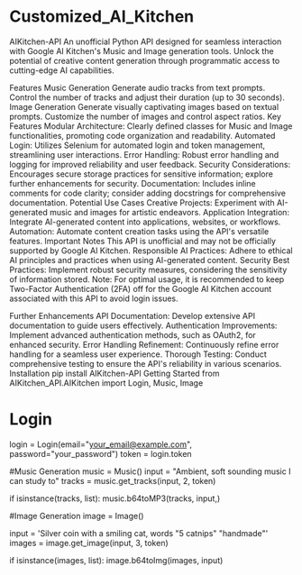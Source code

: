 # Customized_AI_Kitchen
AIKitchen-API
An unofficial Python API designed for seamless interaction with Google AI Kitchen's Music and Image generation tools. Unlock the potential of creative content generation through programmatic access to cutting-edge AI capabilities.

Features
Music Generation
Generate audio tracks from text prompts.
Control the number of tracks and adjust their duration (up to 30 seconds).
Image Generation
Generate visually captivating images based on textual prompts.
Customize the number of images and control aspect ratios.
Key Features
Modular Architecture: Clearly defined classes for Music and Image functionalities, promoting code organization and readability.
Automated Login: Utilizes Selenium for automated login and token management, streamlining user interactions.
Error Handling: Robust error handling and logging for improved reliability and user feedback.
Security Considerations: Encourages secure storage practices for sensitive information; explore further enhancements for security.
Documentation: Includes inline comments for code clarity; consider adding docstrings for comprehensive documentation.
Potential Use Cases
Creative Projects: Experiment with AI-generated music and images for artistic endeavors.
Application Integration: Integrate AI-generated content into applications, websites, or workflows.
Automation: Automate content creation tasks using the API's versatile features.
Important Notes
This API is unofficial and may not be officially supported by Google AI Kitchen.
Responsible AI Practices: Adhere to ethical AI principles and practices when using AI-generated content.
Security Best Practices: Implement robust security measures, considering the sensitivity of information stored.
Note: For optimal usage, it is recommended to keep Two-Factor Authentication (2FA) off for the Google AI Kitchen account associated with this API to avoid login issues.

Further Enhancements
API Documentation: Develop extensive API documentation to guide users effectively.
Authentication Improvements: Implement advanced authentication methods, such as OAuth2, for enhanced security.
Error Handling Refinement: Continuously refine error handling for a seamless user experience.
Thorough Testing: Conduct comprehensive testing to ensure the API's reliability in various scenarios.
Installation
pip install AIKitchen-API
Getting Started
from AIKitchen_API.AIKitchen import Login, Music, Image

# Login
login = Login(email="your_email@example.com", password="your_password")
token = login.token

#Music Generation
music = Music()
input = "Ambient, soft sounding music I can study to"
tracks = music.get_tracks(input, 2, token)

if isinstance(tracks, list):
    music.b64toMP3(tracks, input,)

#Image Generation 
image = Image()

input = 'Silver coin with a smiling cat, words "5 catnips" "handmade"'
images = image.get_image(input, 3, token)

if isinstance(images, list):
    image.b64toImg(images, input)

